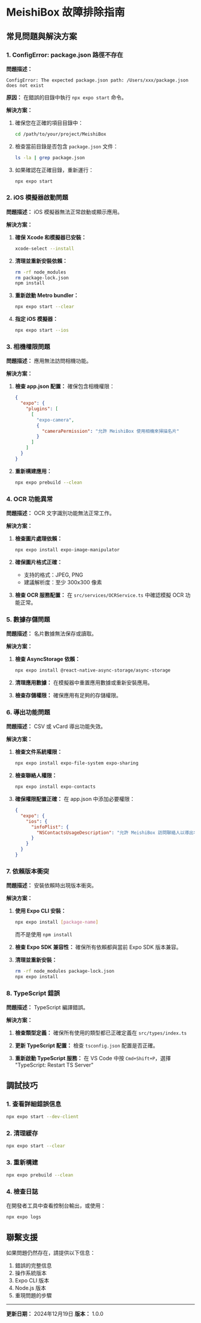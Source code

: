 # MeishiBox 故障排除指南

## 常見問題與解決方案

### 1. ConfigError: package.json 路徑不存在

**問題描述：**
```
ConfigError: The expected package.json path: /Users/xxx/package.json does not exist
```

**原因：**
在錯誤的目錄中執行 `npx expo start` 命令。

**解決方案：**
1. 確保您在正確的項目目錄中：
   ```bash
   cd /path/to/your/project/MeishiBox
   ```

2. 檢查當前目錄是否包含 `package.json` 文件：
   ```bash
   ls -la | grep package.json
   ```

3. 如果確認在正確目錄，重新運行：
   ```bash
   npx expo start
   ```

### 2. iOS 模擬器啟動問題

**問題描述：**
iOS 模擬器無法正常啟動或顯示應用。

**解決方案：**

1. **確保 Xcode 和模擬器已安裝：**
   ```bash
   xcode-select --install
   ```

2. **清理並重新安裝依賴：**
   ```bash
   rm -rf node_modules
   rm package-lock.json
   npm install
   ```

3. **重新啟動 Metro bundler：**
   ```bash
   npx expo start --clear
   ```

4. **指定 iOS 模擬器：**
   ```bash
   npx expo start --ios
   ```

### 3. 相機權限問題

**問題描述：**
應用無法訪問相機功能。

**解決方案：**

1. **檢查 app.json 配置：**
   確保包含相機權限：
   ```json
   {
     "expo": {
       "plugins": [
         [
           "expo-camera",
           {
             "cameraPermission": "允許 MeishiBox 使用相機來掃描名片"
           }
         ]
       ]
     }
   }
   ```

2. **重新構建應用：**
   ```bash
   npx expo prebuild --clean
   ```

### 4. OCR 功能異常

**問題描述：**
OCR 文字識別功能無法正常工作。

**解決方案：**

1. **檢查圖片處理依賴：**
   ```bash
   npx expo install expo-image-manipulator
   ```

2. **確保圖片格式正確：**
   - 支持的格式：JPEG, PNG
   - 建議解析度：至少 300x300 像素

3. **檢查 OCR 服務配置：**
   在 `src/services/OCRService.ts` 中確認模擬 OCR 功能正常。

### 5. 數據存儲問題

**問題描述：**
名片數據無法保存或讀取。

**解決方案：**

1. **檢查 AsyncStorage 依賴：**
   ```bash
   npx expo install @react-native-async-storage/async-storage
   ```

2. **清理應用數據：**
   在模擬器中重置應用數據或重新安裝應用。

3. **檢查存儲權限：**
   確保應用有足夠的存儲權限。

### 6. 導出功能問題

**問題描述：**
CSV 或 vCard 導出功能失效。

**解決方案：**

1. **檢查文件系統權限：**
   ```bash
   npx expo install expo-file-system expo-sharing
   ```

2. **檢查聯絡人權限：**
   ```bash
   npx expo install expo-contacts
   ```

3. **確保權限配置正確：**
   在 app.json 中添加必要權限：
   ```json
   {
     "expo": {
       "ios": {
         "infoPlist": {
           "NSContactsUsageDescription": "允許 MeishiBox 訪問聯絡人以導出名片數據"
         }
       }
     }
   }
   ```

### 7. 依賴版本衝突

**問題描述：**
安裝依賴時出現版本衝突。

**解決方案：**

1. **使用 Expo CLI 安裝：**
   ```bash
   npx expo install [package-name]
   ```
   而不是使用 `npm install`

2. **檢查 Expo SDK 兼容性：**
   確保所有依賴都與當前 Expo SDK 版本兼容。

3. **清理並重新安裝：**
   ```bash
   rm -rf node_modules package-lock.json
   npx expo install
   ```

### 8. TypeScript 錯誤

**問題描述：**
TypeScript 編譯錯誤。

**解決方案：**

1. **檢查類型定義：**
   確保所有使用的類型都已正確定義在 `src/types/index.ts`

2. **更新 TypeScript 配置：**
   檢查 `tsconfig.json` 配置是否正確。

3. **重新啟動 TypeScript 服務：**
   在 VS Code 中按 `Cmd+Shift+P`，選擇 "TypeScript: Restart TS Server"

## 調試技巧

### 1. 查看詳細錯誤信息
```bash
npx expo start --dev-client
```

### 2. 清理緩存
```bash
npx expo start --clear
```

### 3. 重新構建
```bash
npx expo prebuild --clean
```

### 4. 檢查日誌
在開發者工具中查看控制台輸出，或使用：
```bash
npx expo logs
```

## 聯繫支援

如果問題仍然存在，請提供以下信息：
1. 錯誤的完整信息
2. 操作系統版本
3. Expo CLI 版本
4. Node.js 版本
5. 重現問題的步驟

---

**更新日期：** 2024年12月19日
**版本：** 1.0.0 